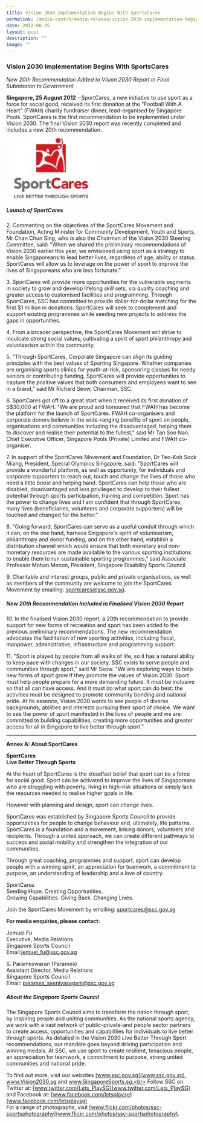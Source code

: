 ```yaml
---
title: Vision 2030 Implementation Begins With SportsCares
permalink: /media-centre/media-release/vision-2030-implementation-begins-with-sportscares/
date: 2012-08-25
layout: post
description: ""
image: ""
---
```

### **Vision 2030 Implementation Begins With SportsCares**

*New 20th Recommendation Added to Vision 2030 Report In Final Submission to Government*
	
**Singapore, 25 August 2012** - SportCares, a new initiative to use sport as a force for social good, received its first donation at the "Football With A Heart" (FWAH) charity fundraiser dinner, lead-organised by Singapore Pools. SportCares is the first recommendation to be implemented under Vision 2030. The final Vision 2030 report was recently completed and includes a new 20th recommendation.

![](/images/Media%20Centre/Media%20Release/2012/Aug/VISION2030IMPLEMENTATIONBEGINSWITHSPORTCARESMainPar0042Imagegif.gif)

##### **Launch of SportCares**

2\. Commenting on the objectives of the SportCares Movement and Foundation, Acting Minister for Community Development, Youth and Sports, Mr Chan Chun Sing, who is also the Chairman of the Vision 2030 Steering Committee, said: "When we shared the preliminary recommendations of Vision 2030 earlier this year, we envisioned using sport as a strategy to enable Singaporeans to lead better lives, regardless of age, ability or status. SportCares will allow us to leverage on the power of sport to improve the lives of Singaporeans who are less fortunate."

3\. SportCares will provide more opportunities for the vulnerable segments in society to grow and develop lifelong skill sets, via quality coaching and greater access to customised facilities and programming. Through SportCares, SSC has committed to provide dollar-for-dollar matching for the first $1 million in donations. SportCares will seek to complement and support existing programmes while seeding new projects to address the gaps in opportunities.

4\. From a broader perspective, the SportCares Movement will strive to inculcate strong social values, cultivating a spirit of sport philanthropy and volunteerism within the community.

5\. "Through SportCares, Corporate Singapore can align its guiding principles with the best values of Sporting Singapore. Whether companies are organising sports clinics for youth-at-risk, sponsoring classes for needy seniors or contributing funding, SportCares will provide opportunities to capture the positive values that both consumers and employees want to see in a brand," said Mr Richard Seow, Chairman, SSC.

6\. SportCares got off to a great start when it received its first donation of S$30,000 at FWAH. "We are proud and honoured that FWAH has become the platform for the launch of SportCares. FWAH co-organisers and corporate donors believe in the wide-ranging benefits of sport on people, organisations and communities including the disadvantaged, helping them to discover and realise their potential to the fullest," said Mr Tan Soo Nan, Chief Executive Officer, Singapore Pools (Private) Limited and FWAH co-organiser.

7\. In support of the SportCares Movement and Foundation, Dr Teo-Koh Sock Miang, President, Special Olympics Singapore, said: "SportCares will provide a wonderful platform, as well as opportunity, for individuals and corporate supporters to reach out, touch and change the lives of those who need a little boost and helping hand. SportCares can help those who are disabled, disadvantaged and less privileged to develop to their fullest potential through sports participation, training and competition. Sport has the power to change lives and I am confident that through SportCares, many lives (beneficiaries, volunteers and corporate supporters) will be touched and changed for the better."

8\. "Going forward, SportCares can serve as a useful conduit through which it can, on the one hand, harness Singapore's spirit of volunteerism, philanthropy and donor funding, and on the other hand, establish a distribution channel which would ensure that both monetary and non-monetary resources are made available to the various sporting institutions to enable them to run sustainable sporting programmes," said Associate Professor Mohan Menon, President, Singapore Disability Sports Council.

9\. Charitable and interest groups, public and private organisations, as well as members of the community are welcome to join the SportCares Movement by emailing: [sportcares@ssc.gov.sg](mailto:sportcares@ssc.gov.sg).

##### **New 20th Recommendation Included in Finalised Vision 2030 Report**

10\. In the finalised Vision 2030 report, a 20th recommendation to provide support for new forms of recreation and sport has been added to the previous preliminary recommendations. The new recommendation advocates the facilitation of new sporting activities, including fiscal, manpower, administrative, infrastructure and programming support.

11\. "Sport is played by people from all walks of life, so it has a natural ability to keep pace with changes in our society. SSC exists to serve people and communities through sport," said Mr Seow. "We are exploring ways to help new forms of sport grow if they promote the values of Vision 2030. Sport must help people prepare for a more demanding future. It must be inclusive so that all can have access. And it must do what sport can do best: the activities must be designed to promote community bonding and national pride. At its essence, Vision 2030 wants to see people of diverse backgrounds, abilities and interests pursuing their sport of choice. We want to see the power of sport manifested in the lives of people and we are committed to building capabilities, creating more opportunities and greater access for all in Singapore to live better through sport."

---

**Annex A: About SportCares**

**SportCares<br>
Live Better Through Sports**

At the heart of SportCares is the steadfast belief that sport can be a force for social good. Sport can be activated to improve the lives of Singaporeans who are struggling with poverty, living in high-risk situations or simply lack the resources needed to realise higher goals in life.

However with planning and design, sport can change lives.

SportCares was established by Singapore Sports Council to provide opportunities for people to change behaviour and, ultimately, life patterns. SportCares is a foundation and a movement, linking donors, volunteers and recipients. Through a united approach, we can create different pathways to success and social mobility and strengthen the integration of our communities.

Through great coaching, programmes and support, sport can develop people with a winning spirit, an appreciation for teamwork, a commitment to purpose, an understanding of leadership and a love of country.


SportCares
<br>Seeding Hope. Creating Opportunities.
<br>Growing Capabilities. Giving Back. Changing Lives.

Join the SportCares Movement by emailing: [sportcares@ssc.gov.sg](mailto:sportcares@ssc.gov.sg)

**For media enquiries, please contact:**

Jemuel Fu
<br>Executive, Media Relations
<br>Singapore Sports Council
<br>Email:[jemuel_fu@ssc.gov.sg](mailto:jemuel_fu@ssc.gov.sg)

S. Parameswaran (Parames)
<br>Assistant Director, Media Relations
<br>Singapore Sports Council
<br>Email: [parames_seenivasagam@ssc.gov.sg](mailto:parames_seenivasagam@ssc.gov.sg)


##### **About the Singapore Sports Council**

The Singapore Sports Council aims to transform the nation through sport, by inspiring people and uniting communities. As the national sports agency, we work with a vast network of public-private-and people sector partners to create access, opportunities and capabilities for individuals to live better through sports. As detailed in the Vision 2030 Live Better Through Sport recommendations, our mandate goes beyond driving participation and winning medals. At SSC, we use sport to create resilient, tenacious people, an appreciation for teamwork, a commitment to purpose, strong united communities and national pride.

To find out more, visit our websites [www.ssc.gov.sg](www.ssc.gov.sg), [www.Vision2030.sg ](www.Vision2030.sg )and www.SingaporeSports.sg.<br>
Follow SSC on Twitter at: [www.twitter.com/Lets_PlaySG](www.twitter.com/Lets_PlaySG) and Facebook at: [www.facebook.com/letsplaysg](www.facebook.com/letsplaysg)<br>
For a range of photographs, visit [www.flickr.com/photos/ssc-sportsphotography](www.flickr.com/photos/ssc-sportsphotography).